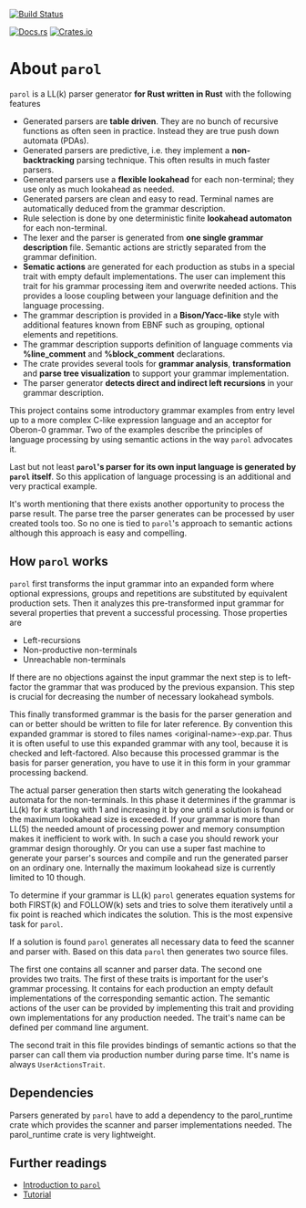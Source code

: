 <!-- markdownlint-disable first-line-h1 -->
[![Build Status](https://travis-ci.org/jsinger67/parol.svg?branch=main)](https://travis-ci.org/jsinger/parol)
<!-- markdownlint-enable first-line-h1 -->
[![Docs.rs](https://docs.rs/parol/badge.svg)](https://docs.rs/parol)
[![Crates.io](https://img.shields.io/crates/v/parol.svg)](https://crates.io/crates/parol)

# About `parol`

`parol` is a LL(k) parser generator **for Rust written in Rust** with the following features

* Generated parsers are **table driven**. They are no bunch of recursive functions as often seen in practice. Instead they are true push down automata (PDAs).
* Generated parsers are predictive, i.e. they implement a **non-backtracking** parsing technique. This often results in much faster parsers.
* Generated parsers use a **flexible lookahead** for each non-terminal; they use only as much lookahead as needed.
* Generated parsers are clean and easy to read. Terminal names are automatically deduced from the grammar description.
* Rule selection is done by one deterministic finite **lookahead automaton** for each non-terminal.
* The lexer and the parser is generated from **one single grammar description** file. Semantic actions are strictly separated from the grammar definition.
* **Sematic actions** are generated for each production as stubs in a special trait with empty default implementations. The user can implement this trait for his grammar processing item and overwrite needed actions. This provides a loose coupling between your language definition and the language processing.
* The grammar description is provided in a **Bison/Yacc-like** style with additional features known from EBNF such as grouping, optional elements and repetitions.
* The grammar description supports definition of language comments via **%line_comment** and **%block_comment** declarations.
* The crate provides several tools for **grammar analysis**, **transformation** and **parse tree visualization** to support your grammar implementation.
* The parser generator **detects direct and indirect left recursions** in your grammar description.

This project contains some introductory grammar examples from entry level up to a more complex C-like expression language and an acceptor for Oberon-0 grammar.
Two of the examples describe the principles of language processing by using semantic actions in the way `parol` advocates it.

Last but not least **`parol`'s parser for its own input language is generated by `parol` itself**. So this application of language processing is an additional and very practical example.

It's worth mentioning that there exists another opportunity to process the parse result.
The parse tree the parser generates can be processed by user created tools too. So no one is tied to `parol`'s approach to semantic actions although this approach is easy and compelling.

## How `parol` works

`parol` first transforms the input grammar into an expanded form where optional expressions, groups and repetitions are substituted by equivalent production sets. Then it analyzes this pre-transformed input grammar for several properties that prevent a successful processing. Those properties are

* Left-recursions
* Non-productive non-terminals
* Unreachable non-terminals

If there are no objections against the input grammar the next step is to left-factor the grammar that was produced by the previous expansion. This step is crucial for decreasing the number of necessary lookahead symbols.

This finally transformed grammar is the basis for the parser generation and can or better should be written to file for later reference. By convention this expanded grammar is stored to files names \<original-name\>-exp.par. Thus it is often useful to use this expanded grammar with any tool, because it is checked and left-factored. Also because this processed grammar is the basis for parser generation, you have to use it in this form in your grammar processing backend.

The actual parser generation then starts witch generating the lookahead automata for the non-terminals. In this phase it determines if the grammar is LL(k) for *k* starting with 1 and increasing it by one until a solution is found or the maximum lookahead size is exceeded. If your grammar is more than LL(5) the needed amount of processing power and memory consumption makes it inefficient to work with. In such a case you should rework your grammar design thoroughly. Or you can use a super fast machine to generate your parser's sources and compile and run the generated parser on an ordinary one. Internally the maximum lookahead size is currently limited to 10 though.

To determine if your grammar is LL(k) `parol` generates equation systems for both FIRST(k) and FOLLOW(k) sets and tries to solve them iteratively until a fix point is reached which indicates the solution. This is the most expensive task for `parol`.

If a solution is found `parol` generates all necessary data to feed the scanner and parser with. Based on this data `parol` then generates two source files.

The first one contains all scanner and parser data. The second one provides two traits. The first of these traits is important for the user's grammar processing. It contains for each production an empty default implementations of the corresponding semantic action. The semantic actions of the user can be provided by implementing this trait and providing own implementations for any production needed. The trait's name can be defined per command line argument.

The second trait in this file provides bindings of semantic actions so that the parser can call them via production number during parse time. It's name is always `UserActionsTrait`.
  
## Dependencies

Parsers generated by `parol` have to add a dependency to the parol_runtime crate which provides the scanner and parser implementations needed. The parol_runtime crate is very lightweight.

## Further readings

* [Introduction to `parol`](docs/Introduction.md)
* [Tutorial](docs/Tutorial.md)
